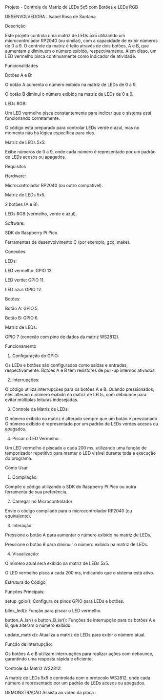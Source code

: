 Projeto - Controle de Matriz de LEDs 5x5 com Botões e LEDs RGB

DESENVOLVEDORA : Isabel Rosa de Santana

Descrição

Este projeto controla uma matriz de LEDs 5x5 utilizando um microcontrolador RP2040 (ou similar), com a capacidade de exibir números de 0 a 9. O controle da matriz é feito através de dois botões, A e B, que aumentam e diminuem o número exibido, respectivamente. Além disso, um LED vermelho pisca continuamente como indicador de atividade.

Funcionalidades

Botões A e B:

O botão A aumenta o número exibido na matriz de LEDs de 0 a 9.

O botão B diminui o número exibido na matriz de LEDs de 0 a 9.


LEDs RGB:

Um LED vermelho pisca constantemente para indicar que o sistema está funcionando corretamente.

O código está preparado para controlar LEDs verde e azul, mas no momento não há lógica específica para eles.


Matriz de LEDs 5x5:

Exibe números de 0 a 9, onde cada número é representado por um padrão de LEDs acesos ou apagados.



Requisitos

Hardware:

Microcontrolador RP2040 (ou outro compatível).

Matriz de LEDs 5x5.

2 botões (A e B).

LEDs RGB (vermelho, verde e azul).


Software:

SDK do Raspberry Pi Pico.

Ferramentas de desenvolvimento C (por exemplo, gcc, make).



Conexões

LEDs:

LED vermelho: GPIO 13.

LED verde: GPIO 11.

LED azul: GPIO 12.


Botões:

Botão A: GPIO 5.

Botão B: GPIO 6.


Matriz de LEDs:

GPIO 7 (conexão com pino de dados da matriz WS2812).



Funcionamento

1. Configuração do GPIO:

Os LEDs e botões são configurados como saídas e entradas, respectivamente. Botões A e B têm resistores de pull-up internos ativados.



2. Interrupções:

O código utiliza interrupções para os botões A e B. Quando pressionados, eles alteram o número exibido na matriz de LEDs, com debounce para evitar múltiplas leituras indesejadas.



3. Controle da Matriz de LEDs:

O número exibido na matriz é alterado sempre que um botão é pressionado. O número exibido é representado por um padrão de LEDs verdes acesos ou apagados.



4. Piscar o LED Vermelho:

Um LED vermelho é piscado a cada 200 ms, utilizando uma função de temporizador repetitivo para manter o LED visível durante toda a execução do programa.




Como Usar

1. Compilação:

Compile o código utilizando o SDK do Raspberry Pi Pico ou outra ferramenta de sua preferência.



2. Carregar no Microcontrolador:

Envie o código compilado para o microcontrolador RP2040 (ou equivalente).



3. Interação:

Pressione o botão A para aumentar o número exibido na matriz de LEDs.

Pressione o botão B para diminuir o número exibido na matriz de LEDs.



4. Visualização:

O número atual será exibido na matriz de LEDs 5x5.

O LED vermelho pisca a cada 200 ms, indicando que o sistema está ativo.




Estrutura do Código

Funções Principais:

setup_gpio(): Configura os pinos GPIO para LEDs e botões.

blink_led(): Função para piscar o LED vermelho.

button_A_isr() e button_B_isr(): Funções de interrupção para os botões A e B, que alteram o número exibido.

update_matrix(): Atualiza a matriz de LEDs para exibir o número atual.


Função de Interrupção:

Os botões A e B utilizam interrupções para realizar ações com debounce, garantindo uma resposta rápida e eficiente.


Controle da Matriz WS2812:

A matriz de LEDs 5x5 é controlada com o protocolo WS2812, onde cada número é representado por um padrão de LEDs acesos ou apagados.

DEMONSTRAÇÃO 
Assista ao vídeo da placa :



